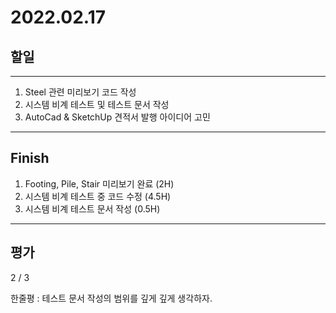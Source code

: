 # 2022.02.17

## 할일

------

1. Steel 관련 미리보기 코드 작성
2. 시스템 비계 테스트 및 테스트 문서 작성
3. AutoCad & SketchUp 견적서 발행 아이디어 고민




------

## Finish

1. Footing, Pile, Stair 미리보기 완료 (2H)
2. 시스템 비계 테스트 중 코드 수정 (4.5H)
3. 시스템 비계 테스트 문서 작성 (0.5H)


------

## 평가

2 / 3

한줄평 : 테스트 문서 작성의 범위를 깊게 깊게 생각하자.